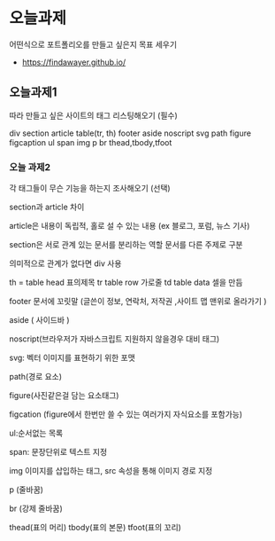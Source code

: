 <h1>오늘과제</h1>

어떤식으로 포트폴리오를 만들고 싶은지 목표 세우기

 
- https://findawayer.github.io/


<h2> 오늘과제1 </h2>

따라 만들고 싶은 사이트의 태그 리스팅해오기 (필수)

div
section 
article table(tr, th)
footer
aside
noscript
svg
path
figure
figcaption
ul
span
img
p
br
thead,tbody,tfoot


<h3>오늘 과제2</h3>

각 태그들이 무슨 기능을 하는지 조사해오기 (선택)

section과 article 차이

article은 내용이 독립적, 홀로 설 수 있는 내용 (ex 블로그, 포럼, 뉴스 기사)

section은 서로 관계 있는 문서를 분리하는 역할 문서를 다른 주제로 구분

의미적으로 관계가 없다면 div 사용

th = table head 표의제목
tr table row 가로줄
td table data 셀을 만듬

footer 문서에 꼬릿말 (글쓴이 정보, 연락처, 저작권 ,사이트 맵 맨위로 올라가기 )

aside ( 사이드바 )

noscript(브라우저가 자바스크립트 지원하지 않을경우 대비 태그)

svg: 벡터 이미지를 표현하기 위한 포맷

path(경로 요소)

figure(사진같은걸 담는 요소태그)

figcation (figure에서 한번만 쓸 수 있는 여러가지 자식요소를 포함가능)

ul:순서없는 목록

span: 문장단위로 텍스트 지정

img 이미지를 삽입하는 태그, src 속성을 통해 이미지 경로 지정

p (줄바꿈)

br (강제 줄바꿈)

thead(표의 머리)
tbody(표의 본문)
tfoot(표의 꼬리)



